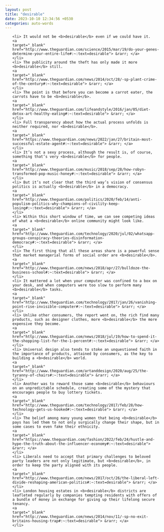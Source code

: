 ```yaml
---
layout: post
title: "desirable"
date: 2023-10-10 12:34:56 +0530
categories: auto-words
---
```

<ol>

    <li> It would not be <b>desirable</b> even if we could have it.
    <a 
    target="_blank" 
    href="http://www.theguardian.com/science/2015/mar/19/do-your-genes-determine-your-entire-life#:~:text=desirable"> &rarr; </a>
    </li>
    <li> The publicity around the theft has only made it more <b>desirable</b> still.
    <a 
    target="_blank" 
    href="http://www.theguardian.com/news/2014/oct/28/-sp-plant-crime-of-the-century#:~:text=desirable"> &rarr; </a>
    </li>
    <li> The point is that before you can become a carrot eater, the carrots have to be <b>desirable</b>.
    <a 
    target="_blank" 
    href="http://www.theguardian.com/lifeandstyle/2016/jan/05/diet-detox-art-healthy-eating#:~:text=desirable"> &rarr; </a>
    </li>
    <li> Full transparency about how the actual process unfolds is neither required, nor <b>desirable</b>.
    <a 
    target="_blank" 
    href="https://www.theguardian.com/news/2022/jan/27/britain-most-successful-estate-agent#:~:text=desirable"> &rarr; </a>
    </li>
    <li> It’s not a sexy process, although the result is, of course, something that’s very <b>desirable</b> for people.
    <a 
    target="_blank" 
    href="http://www.theguardian.com/music/2018/sep/28/how-robyn-transformed-pop-music-honey#:~:text=desirable"> &rarr; </a>
    </li>
    <li> But it’s not clear that the third way’s vision of consensus politics is actually <b>desirable</b> in a democracy.
    <a 
    target="_blank" 
    href="http://www.theguardian.com/politics/2020/feb/14/anti-populism-politics-why-champions-of-civility-keep-losing#:~:text=desirable"> &rarr; </a>
    </li>
    <li> Within this short window of time, we can see competing ideas of what a <b>desirable</b> online community might look like.
    <a 
    target="_blank" 
    href="http://www.theguardian.com/technology/2020/jul/02/whatsapp-groups-conspiracy-theories-disinformation-democracy#:~:text=desirable"> &rarr; </a>
    </li>
    <li> The first thing that all these areas share is a powerful sense that market managerial forms of social order are <b>desirable</b>.
    <a 
    target="_blank" 
    href="http://www.theguardian.com/news/2018/apr/27/bulldoze-the-business-school#:~:text=desirable"> &rarr; </a>
    </li>
    <li> It mattered a lot when your computer was confined to a box on your desk, and when computers were too slow to perform many <b>desirable</b> tasks.
    <a 
    target="_blank" 
    href="http://www.theguardian.com/technology/2017/jan/26/vanishing-point-rise-invisible-computer#:~:text=desirable"> &rarr; </a>
    </li>
    <li> Unlike other consumers, the report went on, the rich find many products, such as designer clothes, more <b>desirable</b> the more expensive they become.
    <a 
    target="_blank" 
    href="http://www.theguardian.com/news/2018/jul/19/how-to-spend-it-the-shopping-list-for-the-1-percent#:~:text=desirable"> &rarr; </a>
    </li>
    <li> Universal design also tends to stoke an unquestioned faith in the importance of products, attained by consumers, as the key to building a <b>desirable</b> world.
    <a 
    target="_blank" 
    href="http://www.theguardian.com/artanddesign/2020/aug/25/the-tyranny-of-chairs#:~:text=desirable"> &rarr; </a>
    </li>
    <li> Another was to reward those same <b>desirable</b> behaviours on an unpredictable schedule, creating some of the mystery that encourages people to buy lottery tickets.
    <a 
    target="_blank" 
    href="http://www.theguardian.com/technology/2017/feb/28/how-technology-gets-us-hooked#:~:text=desirable"> &rarr; </a>
    </li>
    <li> The belief among many young women that being <b>desirable</b> pays has led them to not only surgically change their shape, but in some cases to even fake their ethnicity.
    <a 
    target="_blank" 
    href="https://www.theguardian.com/fashion/2022/feb/24/hustle-and-hype-the-truth-about-the-influencer-economy#:~:text=desirable"> &rarr; </a>
    </li>
    <li> Liberals need to accept that primary challenges to beloved party leaders are not only legitimate, but <b>desirable</b>, in order to keep the party aligned with its people.
    <a 
    target="_blank" 
    href="http://www.theguardian.com/news/2017/oct/26/the-liberal-left-divide-reshaping-american-politics#:~:text=desirable"> &rarr; </a>
    </li>
    <li> London housing estates in <b>desirable</b> districts are leafleted regularly by companies tempting residents with offers of a bundle of money in exchange for giving up their lifelong secure tenancy.
    <a 
    target="_blank" 
    href="http://www.theguardian.com/news/2014/nov/11/-sp-no-exit-britains-housing-trap#:~:text=desirable"> &rarr; </a>
    </li>